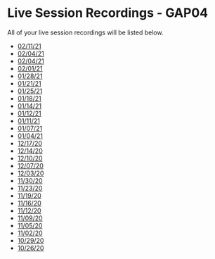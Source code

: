 # Live Session Recordings - GAP04

<p>All of your live session recordings will be listed below.&nbsp;</p>
<ul>
<li><a class="instructure_file_link inline_disabled" href="https://transcripts.gotomeeting.com/#/s/22d837b4ce19809eae6f6b84f44a7785b36499696d6d8a961f2bbfdd0324a8b4" target="_blank">02/11/21</a></li>
<li><a class="instructure_file_link inline_disabled" href="https://transcripts.gotomeeting.com/#/s/cba0d7d0d6086dc7e7f2938c271ba990c060b92143e6b6f6471dce3a8dee4447" target="_blank">02/04/21</a></li>
<li><a class="instructure_file_link inline_disabled" href="https://transcripts.gotomeeting.com/#/s/2497984388426588a50f0e0066062b8624802d8961b4be73f2f32428a74970a1" target="_blank">02/04/21</a></li>
<li><a class="instructure_file_link inline_disabled" href="https://transcripts.gotomeeting.com/#/s/ebb20df231b6ca3a6d93708fda1c6d527e4f26aca9edfb0e6e5d9607bb28bf8e" target="_blank">02/01/21</a></li>
<li><a class="instructure_file_link inline_disabled" href="https://transcripts.gotomeeting.com/#/s/0e82471f1a19b9dd5b5b3e395bcd69673f1545bf034a5ed3bb910e3f9abad30e" target="_blank">01/28/21</a></li>
<li><a class="instructure_file_link inline_disabled external" href="https://transcripts.gotomeeting.com/#/s/c3e3255cb479184a8f22b676c077969dad12ea738856950307914c0de90725ac" target="_blank"><span>01/21/21</span></a></li>
<li><a class="instructure_file_link inline_disabled" href="https://transcripts.gotomeeting.com/#/s/86b257316ec3012f93758a31cd1446f14d1ae97cbea4d1e236c9f3b4f5c84695" target="_blank">01/25/21</a></li>
<li><a class="instructure_file_link inline_disabled" href="https://transcripts.gotomeeting.com/#/s/a238ec5f8c213904ad0af28812617ea4ff7459c8d0d7573c9db6cbc889809ed8" target="_blank">01/18/21</a></li>
<li><a class="external" href="https://transcripts.gotomeeting.com/#/s/73c2b52dfc4b23a4dc0f27d5098b69bef412f029c498148b42317ffdd8becc96" target="_blank"><span>01/14/21</span></a></li>
<li><a class="external" href="https://transcripts.gotomeeting.com/#/s/69910072d7e64ad21f03f9af8b65c426094903995f93047ba96aac9ce3050e0c" target="_blank"><span>01/12/21</span></a></li>
<li><a href="https://transcripts.gotomeeting.com/#/s/644bd2da1e6abb6e2d97f79dd5753c98d8074d0f195cd44098956c38cea50348">01/11/21</a></li>
<li><a href="https://transcripts.gotomeeting.com/#/s/33ed96ffc242edd247ebc5123477956b5439486c840c575a1f214280ab31cc45">01/07/21</a></li>
<li><a href="https://transcripts.gotomeeting.com/#/s/4a5722e2cb5f058658b44812353f07d6be5e4dda177cc6a64afd2d08cafd61a3">01/04/21</a></li>
<li><a href="https://transcripts.gotomeeting.com/#/s/0a910331fd7b3dc23efe68c49efbde72d584bf0fe0d9ee67b902aa9f2f57ae00">12/17/20</a></li>
<li><a href="https://transcripts.gotomeeting.com/#/s/275d715237a459cad0a61a3154a0dc334321791ba24207b59fe4474f2d5f4183">12/14/20</a></li>
<li><a href="https://transcripts.gotomeeting.com/#/s/3815423c9c0c1dbd92a6c089c1cfeb70303c048217a420095e728114ab3bd5f2">12/10/20</a></li>
<li><a href="https://transcripts.gotomeeting.com/#/s/7e227fd6f902e0b7551df784639f20cf7e2ef44e589b73dc7677998b6d166a01">12/07/20</a></li>
<li><a href="https://transcripts.gotomeeting.com/#/s/d9285e4afd161ebcf37145d10cc5d9c14b640bce6f2c98c83ac04fc1bb33aa09">12/03/20</a></li>
<li><a href="https://transcripts.gotomeeting.com/#/s/6975e7b43e4dc5e2e62a991384462136d6cdd2cba1c63f3483df405c9a4e7397">11/30/20</a></li>
<li><a href="https://transcripts.gotomeeting.com/#/s/8962a053bb306304b5d26b9338e8963d909abd8c1673614dce73b5245607dfb3">11/23/20</a></li>
<li><a href="https://transcripts.gotomeeting.com/#/s/fc7091c16e8d18ea63fdfec17a245aafd9998f4ad9bcb81cd4ba8a41eba6e08a">11/19/20</a></li>
<li><a href="https://transcripts.gotomeeting.com/#/s/d264dbb498256b733cea3ab3c5ce725f19837c3d88d3020e5ba231d9aa88d591">11/16/20</a></li>
<li><a href="https://transcripts.gotomeeting.com/#/s/f88b62d983edd6a079e0a93f4f54bb9117f5d07250a006be8704e6bd66714c52">11/12/20</a></li>
<li><a href="https://transcripts.gotomeeting.com/#/s/94c64f7476e9eed44da7f07f46520bf6efcc7f24fe6e91c0af16c70bf5bff021">11/09/20</a></li>
<li><a href="https://transcripts.gotomeeting.com/#/s/c2090a0bda93f5af1230e672f928aaf9ccecd61e94d972be2ba40f42ee8546d4">11/05/20</a></li>
<li><a href="https://transcripts.gotomeeting.com/#/s/65673c0b9b00e56a675fc6c74dcb93cb1bc27f02f315bdd13a4c9d089e0d5007">11/02/20</a></li>
<li><a href="https://transcripts.gotomeeting.com/#/s/2df642a1007c9813801f38c1bc65bf67a0370b4bfd71125ba4a1638fe9f924ea">10/29/20</a></li>
<li><a href="https://transcripts.gotomeeting.com/#/s/068973e5c5384f9ff3416647501d7ab225fc1538a3fd4e26af0549e792a78f04">10/26/20</a></li>
</ul>